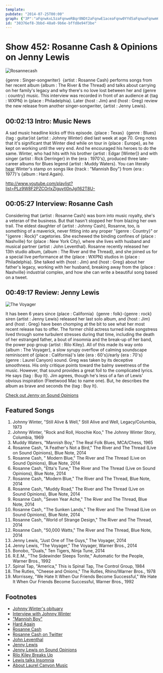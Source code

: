 ```yaml
---
template: 
pubdate: "2014-07-25T00:00"
graph: {"3P":"aFqnwkxL5zaFqnweRBqr8NDt2aFqnwE1aceaFqnw0YYd5aFqnwaFqnwm6jh6E1acesW48DBMt7SE1aceBMt7SsW48D","93":"Bsjz6Cd3L9BMlTxBsjz67q8hCBsjz6BIoBTBsjz6BJFaEBsjz6Bsjz6n8qNK7q8hCBGabnBJFaEn8qNKBGm2bpR8bs","2A5":"P60DHndQft1KNjuJFDEL82wm7JFDEL97qipX6cfd97qipBHm1G"}
id: "30376ef8-3bbd-48a0-9b6e-bffd8e94f3be"
---
```






# Show 452: Rosanne Cash & Opinions on Jenny Lewis

![Rosannecash](https://static.soundopinions.org/images/2014/Rosannecash2.jpg)

{genre : Singer-songwriter}  {artist : Rosanne Cash} performs songs from her recent album {album : The River & the Thread} and talks about carrying on her family's legacy and why there's no love lost between her and {genre : country} music. This interview was recorded in front of an audience at {tag : WXPN} in {place : Philadelphia}. Later {host : Jim} and {host : Greg} review the new release from another singer-songwriter, {artist : Jenny Lewis}.



## 00:02:13 Intro: Music News

A sad music headline kicks off this episode. {place : Texas}  {genre : Blues}  {tag : guitar}ist {artist : Johnny Winter} died last week at age 70. Greg notes that it's significant that Winter died while on tour in {place : Europe}, as he kept on working until the very end. And he encouraged his heroes to do the same. Winter, who had hits with his brother {artist : Edgar [Winter]} and with singer {artist : Rick Derringer} in the {era : 1970's}, produced three late-career albums for Blues legend {artist : Muddy Waters}. You can literally [hear](https://www.youtube.com/watch?v=EgaxYEsEVVY) Winter's stamp on songs like {track : "Mannish Boy"} from {era : 1977}'s {album : Hard Again}.

http://www.youtube.com/playlist?list=PLz9W8F2PZCOrIxZIguytI0nJgl162T8U-



## 00:05:27 Interview: Rosanne Cash

Considering that {artist : Rosanne Cash} was born into music royalty, she's a veteran of the business. But that hasn't stopped her from blazing her own trail. The eldest daughter of {artist : Johnny Cash}, Rosanne, too, is something of a maverick, never fitting into any proper "{genre : Country}" or "{genre : Rock}" cagetories. She eschewed the binding confines of {place : Nashville} for {place : New York City}, where she lives with husband and musical partner {artist : John Leventhal}. Rosanne recently released her 13th studio album, {album : The River and the Thread}, and she joined us for a special live performance at the {place : WXPN} studios in {place : Philadelphia}. She talked with {host : Jim} and {host : Greg} about her father's legacy, working with her husband, breaking away from the {place : Nashville} industrial complex, and how she can write a beautiful song based on a tweet.



## 00:49:17 Review: Jenny Lewis

![The Voyager](https://static.soundopinions.org/assets/452/2A50.jpg)

It has been 6 years since {place : California}  {genre : folk}-{genre : rock} siren {artist : Jenny Lewis} released her last solo album, and {host : Jim} and {host : Greg} have been chomping at the bit to see what her most recent release has to offer. The former child actress turned indie songstress lived through some turbulent stresses during that time, including the death of her estranged father, a bout of insomnia and the break-up of her band, the power pop group {artist : Rilo Kiley}. All of this made its way onto {album : The Voyager}, a slow syrupy overflow of calming soundscape reminiscent of {place : California}'s late {era : 60's}/early {era : 70's}  {genre : Laurel Canyon} sound. Greg was taken by its deceptive smoothness. His only critique points toward the balmy sweetness of the music. However, that sound provides a great foil to the complicated lyrics. He says {tag : Buy It}. Jim agrees, though he's less of a fan of Lewis' obvious inspiration (Fleetwood Mac to name one). But, he describes the album as brave and seconds the {tag : Buy It}.

[Check out Jenny on Sound Opinions](http://www.soundopinions.org/show/19)



## Featured Songs

1. Johnny Winter, "Still Alive & Well," Still Alive and Well, Legacy/Columbia, 1973
2. Johnny Winter, "Rock and Roll, Hoochie Koo," The Johnny Winter Story, Columbia, 1969
3. Muddy Waters, "Mannish Boy," The Real Folk Blues, MCA/Chess, 1965
4. Rosanne Cash, "A Feather's Not a Bird," The River and The Thread (Live on Sound Opinions), Blue Note, 2014
5. Rosanne Cash, " Modern Blue," The River and The Thread (Live on Sound Opinions), Blue Note, 2014
6. Rosanne Cash, "Etta's Tune," The River and The Thread (Live on Sound Opinions), Blue Note, 2014
7. Rosanne Cash, "Modern Blue," The River and The Thread, Blue Note, 2014
8. Rosanne Cash, "Muddy Road," The River and The Thread (Live on Sound Opinions), Blue Note, 2014
9. Rosanne Cash, "Seven Year Ache," The River and The Thread, Blue Note, 2014
10. Rosanne Cash, "The Sunken Lands," The River and The Thread (Live on Sound Opinions), Blue Note, 2014
11. Rosanne Cash, "World of Strange Design," The River and The Thread, 2014
12. Rosanne Cash, "50,000 Watts," The River and The Thread, Blue Note, 2014
13. Jenny Lewis, "Just One of The Guys," The Voyager, 2014
14. Jenny Lewis, "The Voyager," The Voyager, Warner Bros., 2014
15. Bonobo, "Duals," Ten Tigers, Ninja Tune, 2014
16. R.E.M., "The Sidewinder Sleeps Tonite," Automatic for the People, Warner Bros., 1992
17. Spinal Tap, "America," This is Spinal Tap, The Control Group, 1984
18. The Rutles, "Cheese and Onions," The Rutles, Rhino/Warner Bros., 1978
19. Morrissey, "We Hate It When Our Friends Become Successful," We Hate It When Our Friends Become Successful, Warner Bros., 1992



## Footnotes

- [Johnny Winter's obituary](http://www.houstonchronicle.com/lifestyle/passages/obituaries/article/Houston-features-headline-5628040.php#/0)
- [Interview with Johnny Winter](http://www.guitarworld.com/dear-guitar-hero-johnny-winter-talks-gibson-firebirds-muddy-waters-highway-61-revisited-and-more)
- ["Mannish Boy"](https://www.youtube.com/watch?v=EgaxYEsEVVY)
- [Hard Again](http://www.allmusic.com/album/hard-again-mw0000192260)
- [Rosanne Cash](http://rosannecash.com/)
- [Rosanne Cash on Twitter](https://twitter.com/rosannecash)
- [John Leventhal](http://en.wikipedia.org/wiki/John_Leventhal)
- [Jenny Lewis](http://www.jennylewis.com/)
- [Jenny Lewis on Sound Opinions](http://www.soundopinions.org/show/19)
- [Rilo Kiley Breaks Up](http://www.rollingstone.com/music/news/rilo-kiley-breaks-up-amid-allegations-of-disloyalty-20110713)
- [Lewis talks Insomnia](http://www.spin.com/articles/jenny-lewis-the-voyager-new-album-ryan-adams/)
- [About Laurel Canyon Music](http://www.npr.org/templates/story/story.php?storyId=5778064)